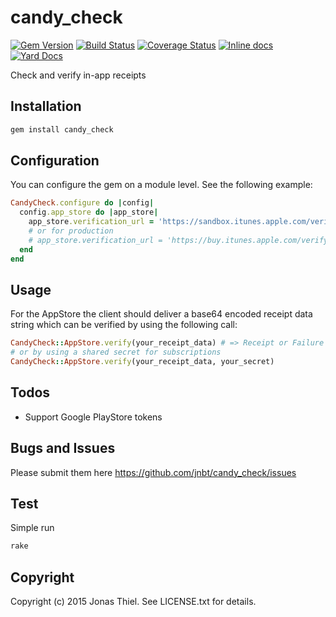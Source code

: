 candy_check
===========

[![Gem Version](https://badge.fury.io/rb/candy_check.svg)](http://badge.fury.io/rb/candy_check)
[![Build Status](https://travis-ci.org/jnbt/candy_check.svg?branch=master)](https://travis-ci.org/jnbt/candy_check)
[![Coverage Status](https://coveralls.io/repos/jnbt/candy_check/badge.svg?branch=master)](https://coveralls.io/r/jnbt/candy_check?branch=master)
[![Inline docs](http://inch-ci.org/github/jnbt/candy_check.svg?branch=master)](http://inch-ci.org/github/jnbt/candy_check)
[![Yard Docs](http://img.shields.io/badge/yard-docs-blue.svg?style=flat)](http://www.rubydoc.info/github/jnbt/candy_check/master)

Check and verify in-app receipts

Installation
------------

```Bash
gem install candy_check
```

Configuration
-------------

You can configure the gem on a module level. See the following example:

```ruby
CandyCheck.configure do |config|
  config.app_store do |app_store|
    app_store.verification_url = 'https://sandbox.itunes.apple.com/verifyReceipt'
    # or for production
    # app_store.verification_url = 'https://buy.itunes.apple.com/verifyReceipt"'
  end
end
```

Usage
-----

For the AppStore the client should deliver a base64 encoded receipt data string
which can be verified by using the following call:

```ruby
CandyCheck::AppStore.verify(your_receipt_data) # => Receipt or Failure
# or by using a shared secret for subscriptions
CandyCheck::AppStore.verify(your_receipt_data, your_secret)
```

Todos
-----

* Support Google PlayStore tokens

Bugs and Issues
---------------

Please submit them here https://github.com/jnbt/candy_check/issues

Test
----

Simple run

```Bash
rake
```

Copyright
---------

Copyright (c) 2015 Jonas Thiel. See LICENSE.txt for details.